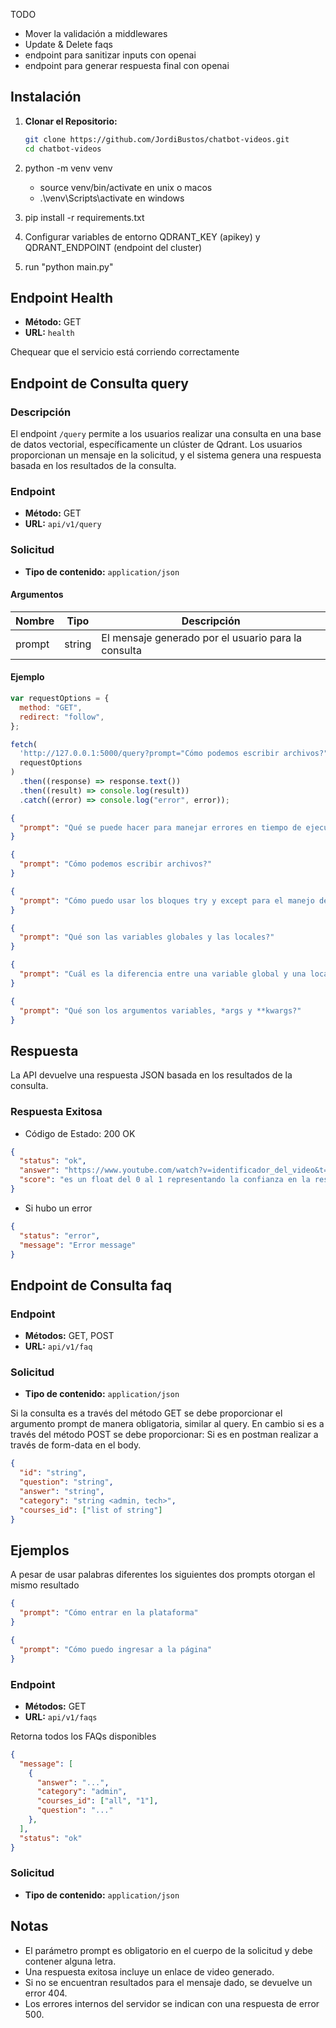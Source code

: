 TODO 

- Mover la validación a middlewares
- Update & Delete faqs
- endpoint para sanitizar inputs con openai
- endpoint para generar respuesta final con openai


## Instalación

1. **Clonar el Repositorio:**

   ```bash
   git clone https://github.com/JordiBustos/chatbot-videos.git
   cd chatbot-videos

   ```

2. python -m venv venv

   - source venv/bin/activate en unix o macos
   - .\venv\Scripts\activate en windows

3. pip install -r requirements.txt

4. Configurar variables de entorno QDRANT_KEY (apikey) y QDRANT_ENDPOINT (endpoint del cluster)

5. run "python main.py"

## Endpoint Health

- **Método:** GET
- **URL:** `health`

Chequear que el servicio está corriendo correctamente

## Endpoint de Consulta query

### Descripción

El endpoint `/query` permite a los usuarios realizar una consulta en una base de datos vectorial, específicamente un clúster de Qdrant. Los usuarios proporcionan un mensaje en la solicitud, y el sistema genera una respuesta basada en los resultados de la consulta.

### Endpoint

- **Método:** GET
- **URL:** `api/v1/query`

### Solicitud

- **Tipo de contenido:** `application/json`

#### Argumentos

| Nombre | Tipo   | Descripción                                         |
| ------ | ------ | --------------------------------------------------- |
| prompt | string | El mensaje generado por el usuario para la consulta |

#### Ejemplo

```javascript
var requestOptions = {
  method: "GET",
  redirect: "follow",
};

fetch(
  'http://127.0.0.1:5000/query?prompt="Cómo podemos escribir archivos?"',
  requestOptions
)
  .then((response) => response.text())
  .then((result) => console.log(result))
  .catch((error) => console.log("error", error));
```

```json
{
  "prompt": "Qué se puede hacer para manejar errores en tiempo de ejecución?"
}
```

```json
{
  "prompt": "Cómo podemos escribir archivos?"
}
```

```json
{
  "prompt": "Cómo puedo usar los bloques try y except para el manejo de errores?"
}
```

```json
{
  "prompt": "Qué son las variables globales y las locales?"
}
```

```json
{
  "prompt": "Cuál es la diferencia entre una variable global y una local?"
}
```

```json
{
  "prompt": "Qué son los argumentos variables, *args y **kwargs?"
}
```

## Respuesta

La API devuelve una respuesta JSON basada en los resultados de la consulta.

### Respuesta Exitosa

- Código de Estado: 200 OK

```json
{
  "status": "ok",
  "answer": "https://www.youtube.com/watch?v=identificador_del_video&t=tiempo_en_segundos",
  "score": "es un float del 0 al 1 representando la confianza en la respuesta"
}
```

- Si hubo un error

```json
{
  "status": "error",
  "message": "Error message"
}
```

## Endpoint de Consulta faq

### Endpoint

- **Métodos:** GET, POST
- **URL:** `api/v1/faq`

### Solicitud

- **Tipo de contenido:** `application/json`

Si la consulta es a través del método GET se debe proporcionar el argumento prompt de manera obligatoria, similar al query.
En cambio si es a través del método POST se debe proporcionar:
Si es en postman realizar a través de form-data en el body.

```json
{
  "id": "string",
  "question": "string",
  "answer": "string",
  "category": "string <admin, tech>",
  "courses_id": ["list of string"]
}
```

## Ejemplos

A pesar de usar palabras diferentes los siguientes dos prompts otorgan el mismo resultado

```json
{
  "prompt": "Cómo entrar en la plataforma"
}
```

```json
{
  "prompt": "Cómo puedo ingresar a la página"
}
```

### Endpoint

- **Métodos:** GET
- **URL:** `api/v1/faqs`

Retorna todos los FAQs disponibles

```json
{
  "message": [
    {
      "answer": "...",
      "category": "admin",
      "courses_id": ["all", "1"],
      "question": "..."
    },
  ],
  "status": "ok"
}
```

### Solicitud

- **Tipo de contenido:** `application/json`

## Notas

- El parámetro prompt es obligatorio en el cuerpo de la solicitud y debe contener alguna letra.
- Una respuesta exitosa incluye un enlace de video generado.
- Si no se encuentran resultados para el mensaje dado, se devuelve un error 404.
- Los errores internos del servidor se indican con una respuesta de error 500.

